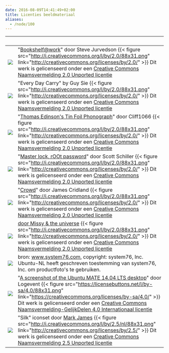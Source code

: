 ```yaml
---
date: 2016-08-09T14:41:49+02:00
title: Licenties beeldmateriaal
aliases:
  - /node/100
---
```


|&nbsp;|&nbsp;|
|---|---|
|![](/images/bookshelf.resized.jpg)|"[Bookshelf@work](https://www.flickr.com/photos/jurvetson/4239651)" door Steve Jurvedson {{< figure src="http://i.creativecommons.org/l/by/2.0/88x31.png" link="http://creativecommons.org/licenses/by/2.0/" >}} Dit werk is gelicenseerd onder een [Creative Commons Naamsvermelding 2.0 Unported licentie](http://creativecommons.org/licenses/by/2.0/)|
|![](/images/common-tasks.resized.jpg)|"Every Day Carry" by Guy Sie {{< figure src="http://i.creativecommons.org/l/by/2.0/88x31.png" link="http://creativecommons.org/licenses/by/2.0/" >}} Dit werk is gelicenseerd onder een [Creative Commons Naamsvermelding 2.0 Unported licentie](http://creativecommons.org/licenses/by/2.0/)|
|![](/images/cycle.resized.jpg)|"[Thomas Edinson's Tin Foil Phonograph](https://www.flickr.com/photos/nostri-imago/3438827137)" door Cliff1066 {{< figure src="http://i.creativecommons.org/l/by/2.0/88x31.png" link="http://creativecommons.org/licenses/by/2.0/" >}} Dit werk is gelicenseerd onder een [Creative Commons Naamsvermelding 2.0 Unported licentie](http://creativecommons.org/licenses/by/2.0/)|
|![](/images/security.resized.jpg)|"[Master lock, rOOt password](https://www.flickr.com/photos/schill/4813392151)" door Scott Schiller {{< figure src="http://i.creativecommons.org/l/by/2.0/88x31.png" link="http://creativecommons.org/licenses/by/2.0/" >}} Dit werk is gelicenseerd onder een [Creative Commons Naamsvermelding 2.0 Unported licentie](http://creativecommons.org/licenses/by/2.0/)|
|![](/images/crowd.resized.jpg)|"[Crowd](https://www.flickr.com/photos/jamescridland/613445810)" door James Cridland  {{< figure src="http://i.creativecommons.org/l/by/2.0/88x31.png" link="http://creativecommons.org/licenses/by/2.0/" >}} Dit werk is gelicenseerd onder een [Creative Commons Naamsvermelding 2.0 Unported licentie](http://creativecommons.org/licenses/by/2.0/)|
|![](/images/ground-up.resized.jpg)|[door Missy & the universe](https://www.flickr.com/photos/missy-and-the-universe/3717643505/) {{< figure src="http://i.creativecommons.org/l/by/2.0/88x31.png" link="http://creativecommons.org/licenses/by/2.0/" >}} Dit werk is gelicenseerd onder een [Creative Commons Naamsvermelding 2.0 Unported licentie](http://creativecommons.org/licenses/by/2.0/)|
|![](/images/laptop_laptops_page.png)| bron: www.system76.com, copyright: system76, Inc. Ubuntu-NL heeft geschreven toestemming van system76, Inc. om productfoto's te gebruiken.|
|![](/images/Ubuntu_MATE_14.04_LTS_Desktop.resized.png)| "[A screenshot of the Ubuntu MATE 14.04 LTS desktop](https://commons.wikimedia.org/wiki/File:Ubuntu_MATE_14.04_LTS_Desktop.png)" door Logevent {{< figure src="https://licensebuttons.net/l/by-sa/4.0/88x31.png" link="https://creativecommons.org/licenses/by-sa/4.0/" >}} Dit werk is gelicenseerd onder een [Creative Commons Naamsvermelding-GelijkDelen 4.0 Internationaal licentie](https://creativecommons.org/licenses/by-sa/4.0/)
|![](/images/topicsolved.gif)|"Silk" iconset door [Mark James](http://www.famfamfam.com/lab/icons/silk/) {{< figure src="http://i.creativecommons.org/l/by/2.5/nl/88x31.png" link="http://creativecommons.org/licenses/by/2.5/" >}} Dit werk is gelicenseerd onder een [Creative Commons Naamsvermelding 2.5 Unported licentie](http://creativecommons.org/licenses/by/2.5/deed.nl)
